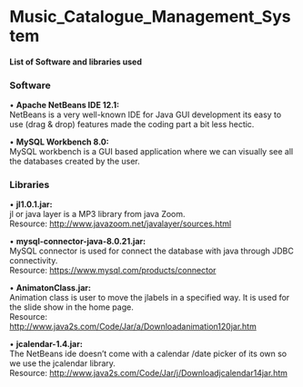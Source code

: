 # Music_Catalogue_Management_System

#### List of Software and libraries used

### Software
•	**Apache NetBeans IDE 12.1:** <br />
NetBeans is a very well-known IDE for Java GUI development its easy to use (drag & drop) features made the coding part a bit less hectic.

•	**MySQL Workbench 8.0:** <br />
MySQL workbench is a GUI based application where we can visually see all the databases created by the user.

### Libraries
•	**jl1.0.1.jar:** <br />
jl or java layer is a MP3 library from java Zoom.<br />
Resource: http://www.javazoom.net/javalayer/sources.html
 
•	**mysql-connector-java-8.0.21.jar:** <br />
MySQL connector is used for connect the database with java through JDBC connectivity.<br />
Resource: https://www.mysql.com/products/connector 
 
•	**AnimatonClass.jar:** <br />
Animation class is user to move the jlabels in a specified way. It is used for the slide show in the home page.<br />
Resource: http://www.java2s.com/Code/Jar/a/Downloadanimation120jar.htm

•	**jcalendar-1.4.jar:** <br />
The NetBeans ide doesn’t come with a calendar /date picker of its own so we use the jcalendar library.<br />
Resource: http://www.java2s.com/Code/Jar/j/Downloadjcalendar14jar.htm
